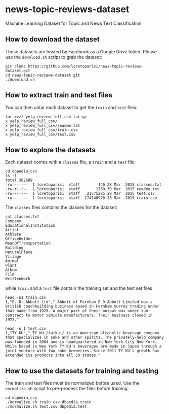 # news-topic-reviews-dataset
Machine Learning Dataset for Topic and News Text Classification

## How to download the dataset
These datasets are hosted by Facebook as a Google Drive folder. Please use the `download.sh` script to grab the dataset:

```
git clone https://github.com/loretoparisi/news-topic-reviews-dataset.git
cd news-topic-reviews-dataset.git
./download.sh
```

## How to extract train and test files
You can then untar each dataset to get the `train` and `test` files:

```
tar xvzf yelp_review_full_csv.tar.gz
x yelp_review_full_csv/
x yelp_review_full_csv/readme.txt
x yelp_review_full_csv/train.csv
x yelp_review_full_csv/test.csv
```

## How to explore the datasets
Each dataset comes with a `classes` file, a `train` and a `test` file:

```
cd dbpedia_csv
ls -l
total 382688
-rw-------  1 loretoparisi  staff        146 28 Mar  2015 classes.txt
-rw-r--r--  1 loretoparisi  staff       1758 30 Mar  2015 readme.txt
-rw-------  1 loretoparisi  staff   21775285 28 Mar  2015 test.csv
-rw-------  1 loretoparisi  staff  174148970 28 Mar  2015 train.csv
```

The  `classes` files contains the classes for the dataset:

```
cat classes.txt 
Company
EducationalInstitution
Artist
Athlete
OfficeHolder
MeanOfTransportation
Building
NaturalPlace
Village
Animal
Plant
Album
Film
WrittenWork
```

while `train` and a `test` file contain the training set and the test set files

```
head -n1 train.csv 
1,"E. D. Abbott Ltd"," Abbott of Farnham E D Abbott Limited was a British coachbuilding business based in Farnham Surrey trading under that name from 1929. A major part of their output was under sub-contract to motor vehicle manufacturers. Their business closed in 1972."

head -n 1 test.csv 
1,"TY KU"," TY KU /taɪkuː/ is an American alcoholic beverage company that specializes in sake and other spirits. The privately-held company was founded in 2004 and is headquartered in New York City New York. While based in New York TY KU's beverages are made in Japan through a joint venture with two sake breweries. Since 2011 TY KU's growth has extended its products into all 50 states."
```


## How to use the datasets for training and testing
The train and test files must be normalized before used. Use the `normalize.sh` script to pre-process the files before training:

```
cd dbpedia_csv
./normalize.sh train.csv dbpedia.train
./normalize.sh test.csv dbpedia.test
```
